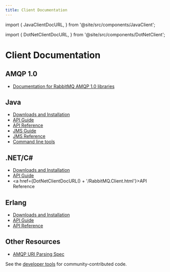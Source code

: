 ```yaml
---
title: Client Documentation
---
```

<!--
Copyright (c) 2005-2024 Broadcom. All Rights Reserved. The term "Broadcom" refers to Broadcom Inc. and/or its subsidiaries.

All rights reserved. This program and the accompanying materials
are made available under the terms of the under the Apache License,
Version 2.0 (the "License”); you may not use this file except in compliance
with the License. You may obtain a copy of the License at

https://www.apache.org/licenses/LICENSE-2.0

Unless required by applicable law or agreed to in writing, software
distributed under the License is distributed on an "AS IS" BASIS,
WITHOUT WARRANTIES OR CONDITIONS OF ANY KIND, either express or implied.
See the License for the specific language governing permissions and
limitations under the License.
-->

import {
  JavaClientDocURL,
} from '@site/src/components/JavaClient';

import {
  DotNetClientDocURL,
} from '@site/src/components/DotNetClient';

# Client Documentation

## AMQP 1.0

 * [Documentation for RabbitMQ AMQP 1.0 libraries](./amqp-client-libraries.md)

## Java

 * [Downloads and Installation](./java-client.md)
 * [API Guide](./java-api-guide.md)
 * <a href={JavaClientDocURL()}>API Reference</a>
 * [JMS Guide](./jms-client.md)
 * [JMS Reference](https://github.com/rabbitmq/rabbitmq-jms-client/blob/main/jms-client-compliance.md)
 * [Command line tools](./java-tools.md)


## .NET/C# #

 * [Downloads and Installation](./dotnet.md)
 * [API Guide](./dotnet-api-guide.md)
 * <a href={DotNetClientDocURL() + '/RabbitMQ.Client.html'}>API Reference</a>

## Erlang

 * [Downloads and Installation](./erlang-client.md)
 * [API Guide](./erlang-client-user-guide.md)
 * <a href="https://hexdocs.pm/amqp_client/" target="_blank" rel="noopener noreferrer">API Reference</a>

## Other Resources

* [AMQP URI Parsing Spec](/docs/uri-spec)

See the [developer tools](/client-libraries/devtools) for community-contributed code.
